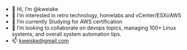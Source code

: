 - 👋 Hi, I’m @kweiske
- 👀 I’m interested in retro technology, homelabs and vCenter/ESXi/AWS
- 🌱 I’m currently Studying for AWS certification
- 💞️ I’m looking to collaborate on devops topics, managing 100+ Linux systems, and overall system automation tips.
- 📫 kweiske@gmail.com

<!---
kweiske/kweiske is a ✨ special ✨ repository because its `README.md` (this file) appears on your GitHub profile.
You can click the Preview link to take a look at your changes.
--->
